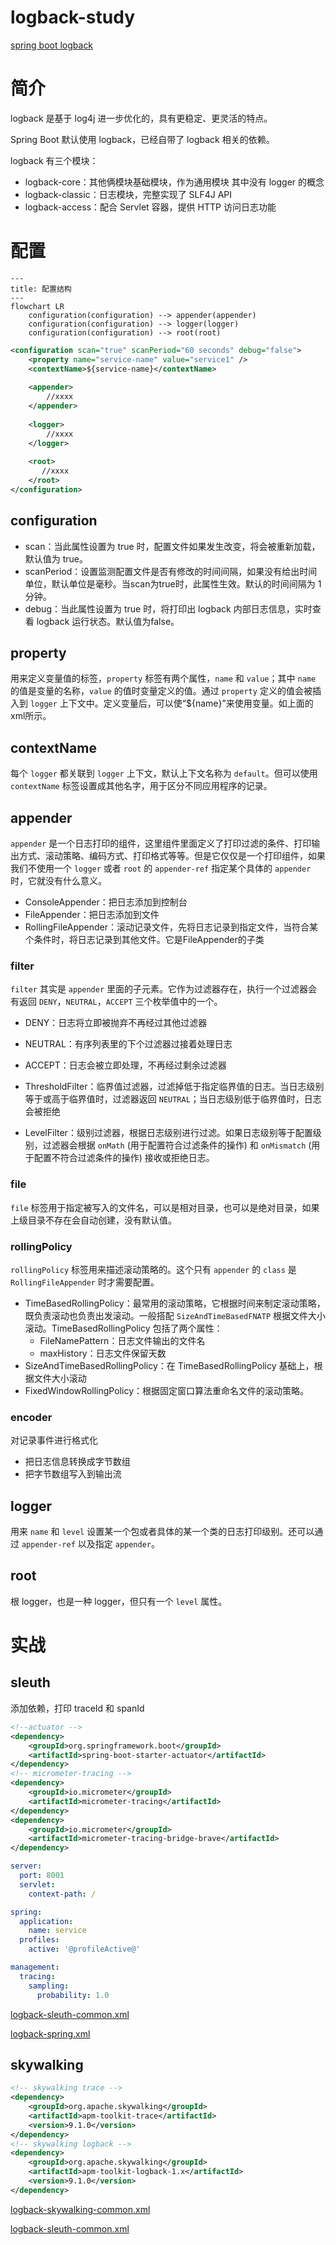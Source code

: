 <h1>logback-study</h1>

[spring boot logback](https://springdoc.cn/spring-boot-logging-tutorial/)



# 简介

logback 是基于 log4j 进一步优化的，具有更稳定、更灵活的特点。

Spring Boot 默认使用 logback，已经自带了 logback 相关的依赖。

logback 有三个模块：

- logback-core：其他俩模块基础模块，作为通用模块 其中没有 logger 的概念
- logback-classic：日志模块，完整实现了 SLF4J API
- logback-access：配合 Servlet 容器，提供 HTTP 访问日志功能



# 配置

```mermaid
---
title: 配置结构
---
flowchart LR
	configuration(configuration) --> appender(appender)
    configuration(configuration) --> logger(logger)
    configuration(configuration) --> root(root)
```

```xml
<configuration scan="true" scanPeriod="60 seconds" debug="false">  
    <property name="service-name" value="service1" /> 
    <contextName>${service-name}</contextName> 
    
    <appender>
        //xxxx
    </appender>   
    
    <logger>
        //xxxx
    </logger>
    
    <root>             
       //xxxx
    </root>  
</configuration>  
```

## configuration

- scan：当此属性设置为 true 时，配置文件如果发生改变，将会被重新加载，默认值为 true。
- scanPeriod：设置监测配置文件是否有修改的时间间隔，如果没有给出时间单位，默认单位是毫秒。当scan为true时，此属性生效。默认的时间间隔为 1 分钟。
- debug：当此属性设置为 true 时，将打印出 logback 内部日志信息，实时查看 logback 运行状态。默认值为false。

## property

用来定义变量值的标签，`property` 标签有两个属性，`name` 和 `value`；其中 `name` 的值是变量的名称，`value` 的值时变量定义的值。通过 `property` 定义的值会被插入到 `logger` 上下文中。定义变量后，可以使“${name}”来使用变量。如上面的 xml所示。

## contextName

每个 `logger` 都关联到 `logger` 上下文，默认上下文名称为 `default`。但可以使用 `contextName` 标签设置成其他名字，用于区分不同应用程序的记录。

## appender

`appender` 是一个日志打印的组件，这里组件里面定义了打印过滤的条件、打印输出方式、滚动策略、编码方式、打印格式等等。但是它仅仅是一个打印组件，如果我们不使用一个 `logger` 或者 `root` 的 `appender-ref` 指定某个具体的 `appender` 时，它就没有什么意义。

- ConsoleAppender：把日志添加到控制台
- FileAppender：把日志添加到文件
- RollingFileAppender：滚动记录文件，先将日志记录到指定文件，当符合某个条件时，将日志记录到其他文件。它是FileAppender的子类

### filter

`filter` 其实是 `appender` 里面的子元素。它作为过滤器存在，执行一个过滤器会有返回 `DENY`，`NEUTRAL`，`ACCEPT` 三个枚举值中的一个。

- DENY：日志将立即被抛弃不再经过其他过滤器
- NEUTRAL：有序列表里的下个过滤器过接着处理日志
- ACCEPT：日志会被立即处理，不再经过剩余过滤器

- ThresholdFilter：临界值过滤器，过滤掉低于指定临界值的日志。当日志级别等于或高于临界值时，过滤器返回 `NEUTRAL`；当日志级别低于临界值时，日志会被拒绝
- LevelFilter：级别过滤器，根据日志级别进行过滤。如果日志级别等于配置级别，过滤器会根据   `onMath` (用于配置符合过滤条件的操作) 和 `onMismatch` (用于配置不符合过滤条件的操作) 接收或拒绝日志。

### file

`file` 标签用于指定被写入的文件名，可以是相对目录，也可以是绝对目录，如果上级目录不存在会自动创建，没有默认值。

### rollingPolicy 

` rollingPolicy ` 标签用来描述滚动策略的。这个只有 `appender` 的 `class` 是 `RollingFileAppender` 时才需要配置。

- TimeBasedRollingPolicy：最常用的滚动策略，它根据时间来制定滚动策略，既负责滚动也负责出发滚动。一般搭配 `SizeAndTimeBasedFNATP` 根据文件大小滚动。TimeBasedRollingPolicy 包括了两个属性：
  - FileNamePattern：日志文件输出的文件名
  - maxHistory：日志文件保留天数
- SizeAndTimeBasedRollingPolicy：在 TimeBasedRollingPolicy 基础上，根据文件大小滚动
- FixedWindowRollingPolicy：根据固定窗口算法重命名文件的滚动策略。

### encoder 

对记录事件进行格式化

- 把日志信息转换成字节数组
- 把字节数组写入到输出流

## logger

用来 `name` 和 `level` 设置某一个包或者具体的某一个类的日志打印级别。还可以通过 `appender-ref` 以及指定 `appender`。

## root

根 logger，也是一种 logger，但只有一个 `level` 属性。



# 实战

## sleuth

添加依赖，打印 traceId 和 spanId

```xml
<!--actuator -->
<dependency>
    <groupId>org.springframework.boot</groupId>
    <artifactId>spring-boot-starter-actuator</artifactId>
</dependency>
<!-- micrometer-tracing -->
<dependency>
    <groupId>io.micrometer</groupId>
    <artifactId>micrometer-tracing</artifactId>
</dependency>
<dependency>
    <groupId>io.micrometer</groupId>
    <artifactId>micrometer-tracing-bridge-brave</artifactId>
</dependency>
```

```yaml
server:
  port: 8001
  servlet:
    context-path: /

spring:
  application:
    name: service
  profiles:
    active: '@profileActive@'

management:
  tracing:
    sampling:
      probability: 1.0
```

 [logback-sleuth-common.xml](service\src\main\resources\logback-sleuth-common.xml) 

 [logback-spring.xml](service\src\main\resources\logback-spring.xml) 

## skywalking

```xml
<!-- skywalking trace -->
<dependency>
    <groupId>org.apache.skywalking</groupId>
    <artifactId>apm-toolkit-trace</artifactId>
    <version>9.1.0</version>
</dependency>
<!-- skywalking logback -->
<dependency>
    <groupId>org.apache.skywalking</groupId>
    <artifactId>apm-toolkit-logback-1.x</artifactId>
    <version>9.1.0</version>
</dependency>
```

 [logback-skywalking-common.xml](service\src\main\resources\logback-skywalking-common.xml) 

 [logback-sleuth-common.xml](service\src\main\resources\logback-sleuth-common.xml) 
